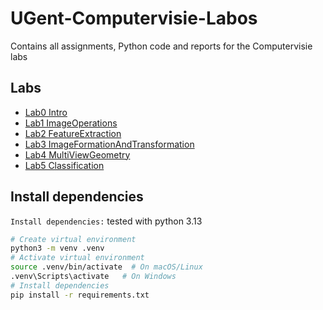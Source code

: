 # UGent-Computervisie-Labos
Contains all assignments, Python code and reports for the Computervisie labs

## Labs
- [Lab0 Intro](<Labo0 Intro/README.md>)
- [Lab1 ImageOperations](<Labo1 ImageOperations/README.md>)
- [Lab2 FeatureExtraction](<Labo2 FeatureExtraction/README.md>)
- [Lab3 ImageFormationAndTransformation](<Labo3 ImageFormationAndTransformation/README.md>)
- [Lab4 MultiViewGeometry](<Labo4 MultiViewGeometry/README.md>)
- [Lab5 Classification](<Labo5 Classification/README.md>)

## Install dependencies
`Install dependencies:` tested with python 3.13
```bash
# Create virtual environment
python3 -m venv .venv
# Activate virtual environment
source .venv/bin/activate  # On macOS/Linux
.venv\Scripts\activate   # On Windows
# Install dependencies
pip install -r requirements.txt
```
